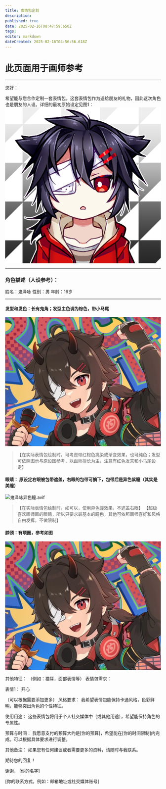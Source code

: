 ```yaml
---
title: 表情包企划
description: 
published: true
date: 2025-02-16T08:47:59.650Z
tags: 
editor: markdown
dateCreated: 2025-02-16T04:56:56.618Z
---
```


# 此页面用于画师参考
----
您好：

希望能与您合作定制一套表情包。这套表情包作为送给朋友的礼物，因此这次角色也是朋友的人设。详细的最初原始设定见图1：
![初稿头像.png](/kuizeyong/初稿头像.png)

----

### 角色描述（人设参考）：

姓名：鬼泽咏
性别：男
年龄：16岁

----
#### 发型和发色：长有鬼角；发型主色调为棕色，带小马尾
![鬼鬼发色设定.webp](/kuizeyong/鬼鬼发色设定.webp)
> 【在实际表情包绘制时，可考虑带红棕色挑染或渐变效果，也可纯色；发型可依照图示与原设图参考，以画师擅长为主，注意有红色发夹和小马尾设定】


#### 眼睛： 原设定右眼被包带遮盖，右眼的包带可摘下，包带后是异色紫瞳（其实是美瞳）
![鬼泽咏异色瞳.avif](/kuizeyong/鬼泽咏异色瞳.avif)
>【在实际表情包绘制时，如可以，使用异色瞳效果，不遮盖右眼】
> 【超级喜欢画师画的眼睛，所以只要求最基本的瞳色，其他可依照画师喜好和风格自由发挥，不做限制】


#### 脖颈：有项圈，参考如图
![鬼鬼发色设定.webp](/kuizeyong/鬼鬼发色设定.webp)


其他特征： （例如：猫耳，面部表情等）
表情包需求：

表情1： 开心

（可以根据需要添加更多）
风格要求：
我希望表情包能保持卡通风格，色彩鲜明，能够突出角色的个性特征。

使用用途：
这些表情包将用于个人社交媒体中（或其他用途），希望能保持角色的专属性。

预算与时间：
我愿意支付的预算大约是[你的预算]，希望能在[你的时间限制]内完成。可以根据具体要求进行调整。

其他备注：
如果您有任何建议或者需要更多的资料，请随时与我联系。

期待您的回复！

谢谢，
[你的名字]

[你的联系方式，例如：邮箱地址或社交媒体账号]

